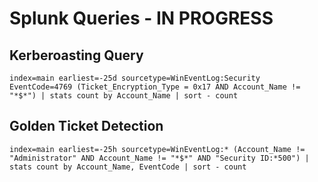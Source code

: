 # Splunk Queries - IN PROGRESS

## Kerberoasting Query
`index=main earliest=-25d sourcetype=WinEventLog:Security EventCode=4769 (Ticket_Encryption_Type = 0x17 AND Account_Name != "*$*") | stats count by Account_Name | sort - count`

## Golden Ticket Detection
`index=main earliest=-25h sourcetype=WinEventLog:* (Account_Name != "Administrator" AND Account_Name != "*$*" AND "Security ID:*500") | stats count by Account_Name, EventCode | sort - count`
